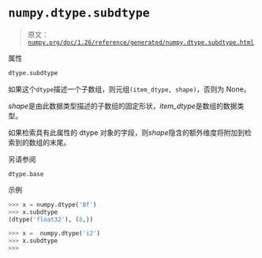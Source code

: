 # `numpy.dtype.subdtype`

> 原文：[`numpy.org/doc/1.26/reference/generated/numpy.dtype.subdtype.html`](https://numpy.org/doc/1.26/reference/generated/numpy.dtype.subdtype.html)

属性

```py
dtype.subdtype
```

如果这个`dtype`描述一个子数组，则元组`(item_dtype, shape)`，否则为 None。

*shape*是由此数据类型描述的子数组的固定形状，*item_dtype*是数组的数据类型。

如果检索具有此属性的 dtype 对象的字段，则*shape*隐含的额外维度将附加到检索到的数组的末尾。

另请参阅

`dtype.base`

示例

```py
>>> x = numpy.dtype('8f')
>>> x.subdtype
(dtype('float32'), (8,)) 
```

```py
>>> x =  numpy.dtype('i2')
>>> x.subdtype
>>> 
```
